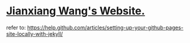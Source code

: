 # [Jianxiang Wang's Website.](https://jianxiangwang.github.io/)


refer to: https://help.github.com/articles/setting-up-your-github-pages-site-locally-with-jekyll/



